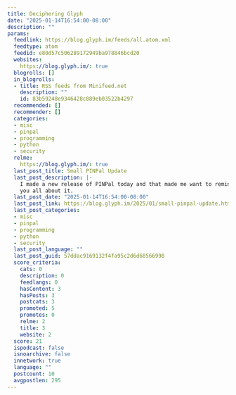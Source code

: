 ```yaml
---
title: Deciphering Glyph
date: "2025-01-14T16:54:00-08:00"
description: ""
params:
  feedlink: https://blog.glyph.im/feeds/all.atom.xml
  feedtype: atom
  feedid: e80d57c506289172949ba978846bcd20
  websites:
    https://blog.glyph.im/: true
  blogrolls: []
  in_blogrolls:
  - title: RSS feeds from Minifeed.net
    description: ""
    id: 83b59248e9346428c889eb03522b4297
  recommended: []
  recommender: []
  categories:
  - misc
  - pinpal
  - programming
  - python
  - security
  relme:
    https://blog.glyph.im/: true
  last_post_title: Small PINPal Update
  last_post_description: |-
    I made a new release of PINPal today and that made me want to remind
    you all about it.
  last_post_date: "2025-01-14T16:54:00-08:00"
  last_post_link: https://blog.glyph.im/2025/01/small-pinpal-update.html
  last_post_categories:
  - misc
  - pinpal
  - programming
  - python
  - security
  last_post_language: ""
  last_post_guid: 57ddac9169132f4fa95c2d6d68566998
  score_criteria:
    cats: 0
    description: 0
    feedlangs: 0
    hasContent: 3
    hasPosts: 3
    postcats: 3
    promoted: 5
    promotes: 0
    relme: 2
    title: 3
    website: 2
  score: 21
  ispodcast: false
  isnoarchive: false
  innetwork: true
  language: ""
  postcount: 10
  avgpostlen: 295
---
```

